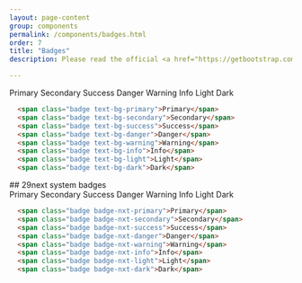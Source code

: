 ```yaml
---
layout: page-content
group: components
permalink: /components/badges.html
order: 7
title: "Badges"
description: Please read the official <a href="https://getbootstrap.com/docs/5.2/components/badge/" target="_blank">Bootstrap documentation</a> for a full list of options.

---
```


<div class=" mb-5">
  <div class="card">
    <div class="card-body">
      <span class="badge text-bg-primary">Primary</span>
      <span class="badge text-bg-secondary">Secondary</span>
      <span class="badge text-bg-success">Success</span>
      <span class="badge text-bg-danger">Danger</span>
      <span class="badge text-bg-warning">Warning</span>
      <span class="badge text-bg-info">Info</span>
      <span class="badge text-bg-light">Light</span>
      <span class="badge text-bg-dark">Dark</span>
    </div>
  </div>
</div>
<div class=" mb-5">
<div class="card bg-light">
<div class="card-body" markdown="1">

```html
  <span class="badge text-bg-primary">Primary</span>
  <span class="badge text-bg-secondary">Secondary</span>
  <span class="badge text-bg-success">Success</span>
  <span class="badge text-bg-danger">Danger</span>
  <span class="badge text-bg-warning">Warning</span>
  <span class="badge text-bg-info">Info</span>
  <span class="badge text-bg-light">Light</span>
  <span class="badge text-bg-dark">Dark</span>
```

</div>
</div>
</div>
## 29next system badges
<div class=" mb-5">
  <div class="card">
    <div class="card-body">
      <span class="badge badge-nxt-primary">Primary</span>
      <span class="badge badge-nxt-secondary">Secondary</span>
      <span class="badge badge-nxt-success">Success</span>
      <span class="badge badge-nxt-danger">Danger</span>
      <span class="badge badge-nxt-warning">Warning</span>
      <span class="badge badge-nxt-info">Info</span>
      <span class="badge badge-nxt-light">Light</span>
      <span class="badge badge-nxt-dark">Dark</span>
    </div>
  </div>
</div>
<div class="card bg-light">

<div class="card-body" markdown="1">

```html
  <span class="badge badge-nxt-primary">Primary</span>
  <span class="badge badge-nxt-secondary">Secondary</span>
  <span class="badge badge-nxt-success">Success</span>
  <span class="badge badge-nxt-danger">Danger</span>
  <span class="badge badge-nxt-warning">Warning</span>
  <span class="badge badge-nxt-info">Info</span>
  <span class="badge badge-nxt-light">Light</span>
  <span class="badge badge-nxt-dark">Dark</span>
```

</div>
</div>